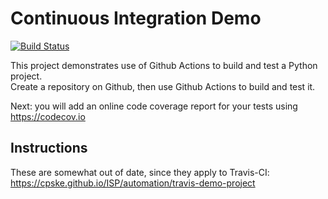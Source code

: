 Continuous Integration Demo
============================
[![Build Status](https://travis-ci.com/jbrucker/demo-pyci.svg?branch=master)](https://travis-ci.com/jbrucker/demo-pyci)

This project demonstrates use of Github Actions to build and test a Python project.  
Create a repository on Github, then use Github Actions to build and test it.

Next: you will add an online code coverage report for your tests using <https://codecov.io>

## Instructions

These are somewhat out of date, since they apply to Travis-CI:
<https://cpske.github.io/ISP/automation/travis-demo-project>


